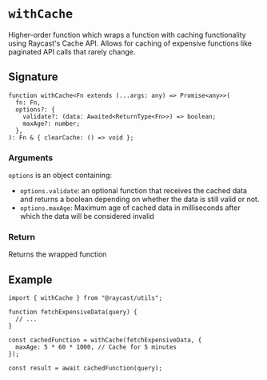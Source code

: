 # `withCache`

Higher-order function which wraps a function with caching functionality using Raycast's Cache API.
Allows for caching of expensive functions like paginated API calls that rarely change.

## Signature

```tsx
function withCache<Fn extends (...args: any) => Promise<any>>(
  fn: Fn,
  options?: {
    validate?: (data: Awaited<ReturnType<Fn>>) => boolean;
    maxAge?: number;
  },
): Fn & { clearCache: () => void };
```

### Arguments

`options` is an object containing:

- `options.validate`: an optional function that receives the cached data and returns a boolean depending on whether the data is still valid or not.
- `options.maxAge`: Maximum age of cached data in milliseconds after which the data will be considered invalid

### Return

Returns the wrapped function

## Example

```tsx
import { withCache } from "@raycast/utils";

function fetchExpensiveData(query) {
  // ...
}

const cachedFunction = withCache(fetchExpensiveData, {
  maxAge: 5 * 60 * 1000, // Cache for 5 minutes
});

const result = await cachedFunction(query);
```
